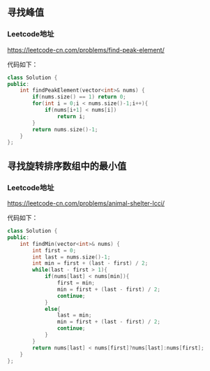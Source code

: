 ##  寻找峰值 ##
### Leetcode地址 ###
<https://leetcode-cn.com/problems/find-peak-element/>

代码如下：

```c++
class Solution {
public:
    int findPeakElement(vector<int>& nums) {
        if(nums.size() == 1) return 0;
        for(int i = 0;i < nums.size()-1;i++){
            if(nums[i+1] < nums[i])
                return i;
        }
        return nums.size()-1;
    }
};
```






## 寻找旋转排序数组中的最小值 ##
### Leetcode地址 ###
<https://leetcode-cn.com/problems/animal-shelter-lcci/>

代码如下：

```c++
class Solution {
public:
    int findMin(vector<int>& nums) {
        int first = 0;
        int last = nums.size()-1;
        int min = first + (last - first) / 2;
        while(last - first > 1){
            if(nums[last] < nums[min]){
                first = min;
                min = first + (last - first) / 2;
                continue;
            }
            else{
                last = min;
                min = first + (last - first) / 2;
                continue;
            }
        }
        return nums[last] < nums[first]?nums[last]:nums[first];
    }
};
```
